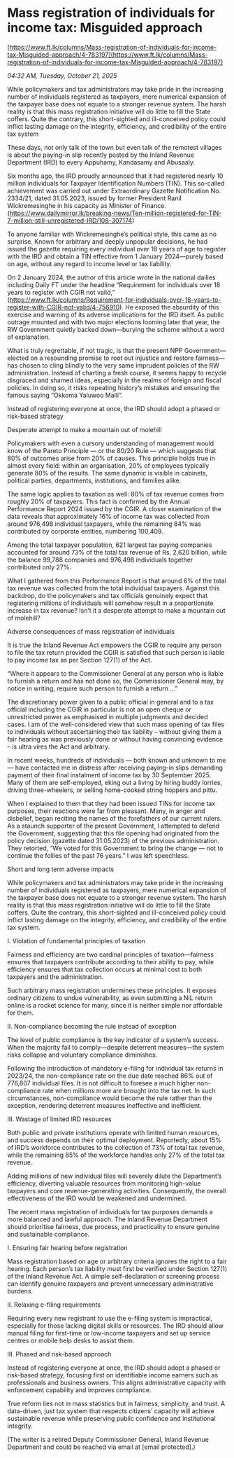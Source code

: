 # Mass registration of individuals  for income tax: Misguided approach

[https://www.ft.lk/columns/Mass-registration-of-individuals-for-income-tax-Misguided-approach/4-783197](https://www.ft.lk/columns/Mass-registration-of-individuals-for-income-tax-Misguided-approach/4-783197)

*04:32 AM, Tuesday, October 21, 2025*

While policymakers and tax administrators may take pride in the increasing number of individuals registered as taxpayers, mere numerical expansion of the taxpayer base does not equate to a stronger revenue system. The harsh reality is that this mass registration initiative will do little to fill the State coffers. Quite the contrary, this short-sighted and ill-conceived policy could inflict lasting damage on the integrity, efficiency, and credibility of the entire tax system

These days, not only talk of the town but even talk of the remotest villages is about the paying-in slip recently posted by the Inland Revenue Department (IRD) to every Appuhamy, Kandasamy and Abusaaly.

Six months ago, the IRD proudly announced that it had registered nearly 10 million individuals for Taxpayer Identification Numbers (TIN). This so-called achievement was carried out under Extraordinary Gazette Notification No. 2334/21, dated 31.05.2023, issued by former President Ranil Wickremesinghe in his capacity as Minister of Finance. (https://www.dailymirror.lk/breaking-news/Ten-million-registered-for-TIN-7-million-still-unregistered-IRD/108-307174)

To anyone familiar with Wickremesinghe’s political style, this came as no surprise. Known for arbitrary and deeply unpopular decisions, he had issued the gazette requiring every individual over 18 years of age to register with the IRD and obtain a TIN effective from 1 January 2024—purely based on age, without any regard to income level or tax liability.

On 2 January 2024, the author of this article wrote in the national dailies including Daily FT under the headline “Requirement for individuals over 18 years to register with CGIR not valid,” (https://www.ft.lk/columns/Requirement-for-individuals-over-18-years-to-register-with-CGIR-not-valid/4-756910). He exposed the absurdity of this exercise and warning of its adverse implications for the IRD itself. As public outrage mounted and with two major elections looming later that year, the RW Government quietly backed down—burying the scheme without a word of explanation.

What is truly regrettable, if not tragic, is that the present NPP Government—elected on a resounding promise to root out injustice and restore fairness—has chosen to cling blindly to the very same imprudent policies of the RW administration. Instead of charting a fresh course, it seems happy to recycle disgraced and shamed ideas, especially in the realms of foreign and fiscal policies. In doing so, it risks repeating history’s mistakes and ensuring the famous saying “Okkoma Yaluwoo Malli”.

Instead of registering everyone at once, the IRD should adopt a phased or risk-based strategy

Desperate attempt to make a mountain out of molehill

Policymakers with even a cursory understanding of management would know of the Pareto Principle — or the 80/20 Rule — which suggests that 80% of outcomes arise from 20% of causes. This principle holds true in almost every field: within an organisation, 20% of employees typically generate 80% of the results. The same dynamic is visible in cabinets, political parties, departments, institutions, and families alike.

The same logic applies to taxation as well: 80% of tax revenue comes from roughly 20% of taxpayers. This fact is confirmed by the Annual Performance Report 2024 issued by the CGIR. A closer examination of the data reveals that approximately 16% of income tax was collected from around 976,498 individual taxpayers, while the remaining 84% was contributed by corporate entities, numbering 100,409.

Among the total taxpayer population, 621 largest tax paying companies accounted for around 73% of the total tax revenue of Rs. 2,620 billion, while the balance 99,788 companies and 976,498 individuals together contributed only 27%.

What I gathered from this Performance Report is that around 6% of the total tax revenue was collected from the total individual taxpayers. Against this backdrop, do the policymakers and tax officials genuinely expect that registering millions of individuals will somehow result in a proportionate increase in tax revenue? Isn’t it a desperate attempt to make a mountain out of molehill?

Adverse consequences of mass registration of individuals

It is true the Inland Revenue Act empowers the CGIR to require any person to file the tax return provided the CGIR is satisfied that such person is liable to pay income tax as per Section 127(1) of the Act.

“Where it appears to the Commissioner General at any person who is liable to furnish a return and has not done so, the Commissioner General may, by notice in writing, require such person to furnish a return …”

The discretionary power given to a public official in general and to a tax official including the CGIR in particular is not an open cheque or unrestricted power as emphasised in multiple judgments and decided cases. I am of the well-considered view that such mass opening of tax files to individuals without ascertaining their tax liability – without giving them a fair hearing as was previously done or without having convincing evidence – is ultra vires the Act and arbitrary.

In recent weeks, hundreds of individuals — both known and unknown to me — have contacted me in distress after receiving paying-in slips demanding payment of their final instalment of income tax by 30 September 2025. Many of them are self-employed, eking out a living by hiring buddy lorries, driving three-wheelers, or selling home-cooked string hoppers and pittu.

When I explained to them that they had been issued TINs for income tax purposes, their reactions were far from pleasant. Many, in anger and disbelief, began reciting the names of the forefathers of our current rulers. As a staunch supporter of the present Government, I attempted to defend the Government, suggesting that this file opening had originated from the policy decision (gazette dated 31.05.2023) of the previous administration. They retorted, “We voted for this Government to bring the change — not to continue the follies of the past 76 years.” I was left speechless.

Short and long term adverse impacts

While policymakers and tax administrators may take pride in the increasing number of individuals registered as taxpayers, mere numerical expansion of the taxpayer base does not equate to a stronger revenue system. The harsh reality is that this mass registration initiative will do little to fill the State coffers. Quite the contrary, this short-sighted and ill-conceived policy could inflict lasting damage on the integrity, efficiency, and credibility of the entire tax system.

I. Violation of fundamental principles of taxation

Fairness and efficiency are two cardinal principles of taxation—fairness ensures that taxpayers contribute according to their ability to pay, while efficiency ensures that tax collection occurs at minimal cost to both taxpayers and the administration.

Such arbitrary mass registration undermines these principles. It exposes ordinary citizens to undue vulnerability, as even submitting a NIL return online is a rocket science for many, since it is neither simple nor affordable for them.

II. Non-compliance becoming the rule instead of exception

The level of public compliance is the key indicator of a system’s success. When the majority fail to comply—despite deterrent measures—the system risks collapse and voluntary compliance diminishes.

Following the introduction of mandatory e-filing for individual tax returns in 2023/24, the non-compliance rate on the due date reached 86% out of 776,807 individual files. It is not difficult to foresee a much higher non-compliance rate when millions more are brought into the tax net. In such circumstances, non-compliance would become the rule rather than the exception, rendering deterrent measures ineffective and inefficient.

III. Wastage of limited IRD resources

Both public and private institutions operate with limited human resources, and success depends on their optimal deployment. Reportedly, about 15% of IRD’s workforce contributes to the collection of 73% of total tax revenue, while the remaining 85% of the workforce handles only 27% of the total tax revenue.

Adding millions of new individual files will severely dilute the Department’s efficiency, diverting valuable resources from monitoring high-value taxpayers and core revenue-generating activities. Consequently, the overall effectiveness of the IRD would be weakened and undermined.

The recent mass registration of individuals for tax purposes demands a more balanced and lawful approach. The Inland Revenue Department should prioritise fairness, due process, and practicality to ensure genuine and sustainable compliance.

I. Ensuring fair hearing before registration

Mass registration based on age or arbitrary criteria ignores the right to a fair hearing. Each person’s tax liability must first be verified under Section 127(1) of the Inland Revenue Act. A simple self-declaration or screening process can identify genuine taxpayers and prevent unnecessary administrative burdens.

II. Relaxing e-filing requirements

Requiring every new registrant to use the e-filing system is impractical, especially for those lacking digital skills or resources. The IRD should allow manual filing for first-time or low-income taxpayers and set up service centres or mobile help desks to assist them.

III. Phased and risk-based approach

Instead of registering everyone at once, the IRD should adopt a phased or risk-based strategy, focusing first on identifiable income earners such as professionals and business owners. This aligns administrative capacity with enforcement capability and improves compliance.

True reform lies not in mass statistics but in fairness, simplicity, and trust. A data-driven, just tax system that respects citizens’ capacity will achieve sustainable revenue while preserving public confidence and institutional integrity.

(The writer is a retired Deputy Commissioner General, Inland Revenue Department and could be reached via email at [email protected].)

